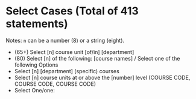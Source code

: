# Select Cases (Total of 413 statements)
Notes: `n` can be a number (8) or a string (eight).
- (65+) Select [n] course unit [of/in] [department]
- (80) Select [n] of the following: [course names] / Select one of the following Options
- Select [n] [department] (specific) courses
- Select [n] course units at or above the [number] level (COURSE CODE, COURSE CODE, COURSE CODE)
- Select One/one:
